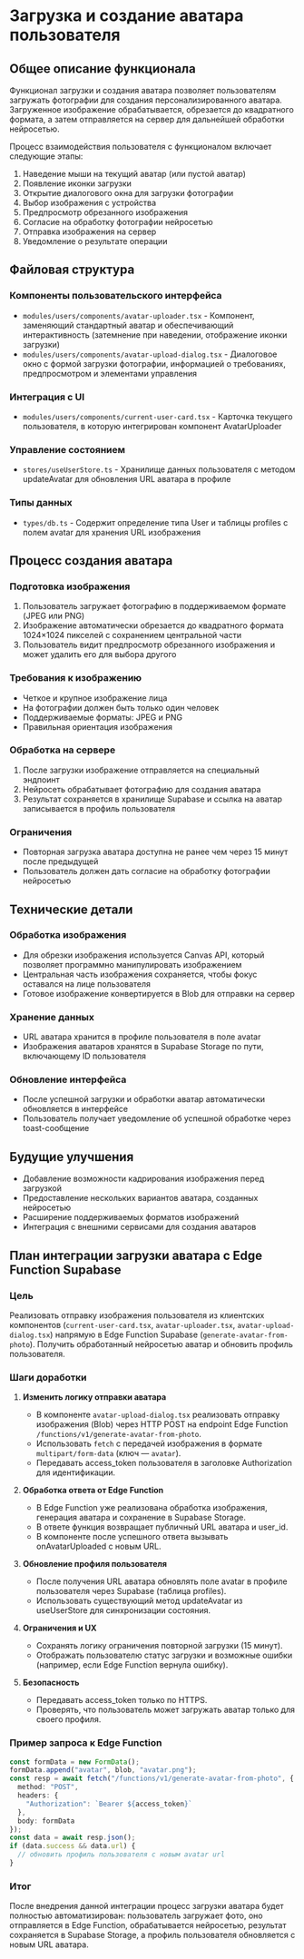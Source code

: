 # Загрузка и создание аватара пользователя

## Общее описание функционала

Функционал загрузки и создания аватара позволяет пользователям загружать фотографии для создания персонализированного аватара. Загруженное изображение обрабатывается, обрезается до квадратного формата, а затем отправляется на сервер для дальнейшей обработки нейросетью.

Процесс взаимодействия пользователя с функционалом включает следующие этапы:
1. Наведение мыши на текущий аватар (или пустой аватар)
2. Появление иконки загрузки
3. Открытие диалогового окна для загрузки фотографии
4. Выбор изображения с устройства
5. Предпросмотр обрезанного изображения
6. Согласие на обработку фотографии нейросетью
7. Отправка изображения на сервер
8. Уведомление о результате операции

## Файловая структура

### Компоненты пользовательского интерфейса
- `modules/users/components/avatar-uploader.tsx` - Компонент, заменяющий стандартный аватар и обеспечивающий интерактивность (затемнение при наведении, отображение иконки загрузки)
- `modules/users/components/avatar-upload-dialog.tsx` - Диалоговое окно с формой загрузки фотографии, информацией о требованиях, предпросмотром и элементами управления

### Интеграция с UI
- `modules/users/components/current-user-card.tsx` - Карточка текущего пользователя, в которую интегрирован компонент AvatarUploader

### Управление состоянием
- `stores/useUserStore.ts` - Хранилище данных пользователя с методом updateAvatar для обновления URL аватара в профиле

### Типы данных
- `types/db.ts` - Содержит определение типа User и таблицы profiles с полем avatar для хранения URL изображения

## Процесс создания аватара

### Подготовка изображения
1. Пользователь загружает фотографию в поддерживаемом формате (JPEG или PNG)
2. Изображение автоматически обрезается до квадратного формата 1024×1024 пикселей с сохранением центральной части
3. Пользователь видит предпросмотр обрезанного изображения и может удалить его для выбора другого

### Требования к изображению
- Четкое и крупное изображение лица
- На фотографии должен быть только один человек
- Поддерживаемые форматы: JPEG и PNG
- Правильная ориентация изображения

### Обработка на сервере
1. После загрузки изображение отправляется на специальный эндпоинт
2. Нейросеть обрабатывает фотографию для создания аватара
3. Результат сохраняется в хранилище Supabase и ссылка на аватар записывается в профиль пользователя

### Ограничения
- Повторная загрузка аватара доступна не ранее чем через 15 минут после предыдущей
- Пользователь должен дать согласие на обработку фотографии нейросетью

## Технические детали

### Обработка изображения
- Для обрезки изображения используется Canvas API, который позволяет программно манипулировать изображением
- Центральная часть изображения сохраняется, чтобы фокус оставался на лице пользователя
- Готовое изображение конвертируется в Blob для отправки на сервер

### Хранение данных
- URL аватара хранится в профиле пользователя в поле avatar
- Изображения аватаров хранятся в Supabase Storage по пути, включающему ID пользователя

### Обновление интерфейса
- После успешной загрузки и обработки аватар автоматически обновляется в интерфейсе
- Пользователь получает уведомление об успешной обработке через toast-сообщение

## Будущие улучшения
- Добавление возможности кадрирования изображения перед загрузкой
- Предоставление нескольких вариантов аватара, созданных нейросетью
- Расширение поддерживаемых форматов изображений
- Интеграция с внешними сервисами для создания аватаров

## План интеграции загрузки аватара с Edge Function Supabase

### Цель
Реализовать отправку изображения пользователя из клиентских компонентов (`current-user-card.tsx`, `avatar-uploader.tsx`, `avatar-upload-dialog.tsx`) напрямую в Edge Function Supabase (`generate-avatar-from-photo`). Получить обработанный нейросетью аватар и обновить профиль пользователя.

### Шаги доработки

1. **Изменить логику отправки аватара**
   - В компоненте `avatar-upload-dialog.tsx` реализовать отправку изображения (Blob) через HTTP POST на endpoint Edge Function `/functions/v1/generate-avatar-from-photo`.
   - Использовать `fetch` с передачей изображения в формате `multipart/form-data` (ключ — `avatar`).
   - Передавать access_token пользователя в заголовке Authorization для идентификации.

2. **Обработка ответа от Edge Function**
   - В Edge Function уже реализована обработка изображения, генерация аватара и сохранение в Supabase Storage.
   - В ответе функция возвращает публичный URL аватара и user_id.
   - В компоненте после успешного ответа вызывать onAvatarUploaded с новым URL.

3. **Обновление профиля пользователя**
   - После получения URL аватара обновлять поле avatar в профиле пользователя через Supabase (таблица profiles).
   - Использовать существующий метод updateAvatar из useUserStore для синхронизации состояния.

4. **Ограничения и UX**
   - Сохранять логику ограничения повторной загрузки (15 минут).
   - Отображать пользователю статус загрузки и возможные ошибки (например, если Edge Function вернула ошибку).

5. **Безопасность**
   - Передавать access_token только по HTTPS.
   - Проверять, что пользователь может загружать аватар только для своего профиля.

### Пример запроса к Edge Function
```ts
const formData = new FormData();
formData.append("avatar", blob, "avatar.png");
const resp = await fetch("/functions/v1/generate-avatar-from-photo", {
  method: "POST",
  headers: {
    "Authorization": `Bearer ${access_token}`
  },
  body: formData
});
const data = await resp.json();
if (data.success && data.url) {
  // обновить профиль пользователя с новым avatar url
}
```

### Итог
После внедрения данной интеграции процесс загрузки аватара будет полностью автоматизирован: пользователь загружает фото, оно отправляется в Edge Function, обрабатывается нейросетью, результат сохраняется в Supabase Storage, а профиль пользователя обновляется с новым URL аватара.
